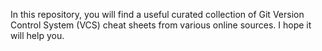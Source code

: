 In this repository, you will find a useful curated collection of Git Version Control System (VCS) cheat sheets from various online sources. I hope it will help you.
